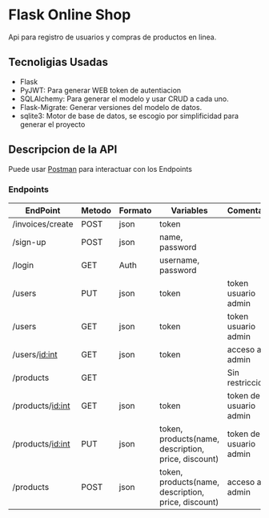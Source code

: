 # Flask Online Shop

Api para registro de usuarios y compras de productos en linea.


## Tecnoligias Usadas

* Flask
* PyJWT: Para generar WEB token de autentiacion
* SQLAlchemy: Para generar el modelo y usar CRUD a cada uno.
* Flask-Migrate: Generar versiones del modelo de datos.
* sqlite3: Motor de base de datos, se escogio por simplificidad para generar el proyecto

## Descripcion de la API

Puede usar [Postman](https://postman.com) para interactuar con los Endpoints

### Endpoints

| EndPoint | Metodo | Formato | Variables | Comentatios
|-|-|-|-|-
/invoices/create | POST | json | token |
/sign-up | POST | json | name, password |
/login | GET | Auth | username, password |
/users | PUT | json | token | token usuario admin
/users | GET | json | token | token usuario admin
/users/<id:int> | GET | json | token | acceso a rol admin
/products | GET | | | Sin restriccion
/products/<id:int> | GET | json | token | token del usuario admin
/products/<id:int> | PUT | json | token, products(name, description, price, discount) | token del usuario admin
/products | POST | json | token, products(name, description, price, discount) | acceso a rol admin



